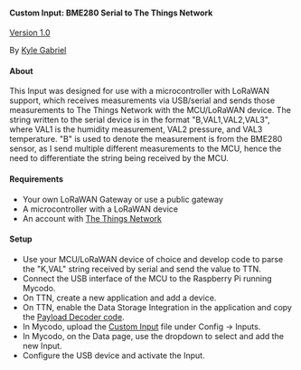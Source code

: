 #### Custom Input: BME280 Serial to The Things Network

[Version 1.0](https://github.com/kizniche/Mycodo-custom/blob/master/custom_inputs/bme280%20serial%20to%20ttn/CHANGELOG.md)

By [Kyle Gabriel](https://kylegabriel.com/)

#### About

This Input was designed for use with a microcontroller with LoRaWAN support, which receives measurements via 
USB/serial and sends those measurements to The Things Network with the MCU/LoRaWAN device. The string written to the 
serial device is in the format "B,VAL1,VAL2,VAL3", where VAL1 is the humidity measurement, VAL2 pressure, and VAL3 
temperature. "B" is used to denote the measurement is from the BME280 sensor, as I send multiple different 
measurements to the MCU, hence the need to differentiate the string being received by the MCU. 

#### Requirements

* Your own LoRaWAN Gateway or use a public gateway
* A microcontroller with a LoRaWAN device
* An account with [The Things Network](https://www.thethingsnetwork.org/)

#### Setup

* Use your MCU/LoRaWAN device of choice and develop code to parse the "K,VAL" string received by serial and send the value to TTN.
* Connect the USB interface of the MCU to the Raspberry Pi running Mycodo.
* On TTN, create a new application and add a device.
* On TTN, enable the Data Storage Integration in the application and copy the [Payload Decoder code](https://raw.githubusercontent.com/kizniche/Mycodo-custom/master/custom_inputs/bme280%20serial%20to%20ttn/payload_decoder_the_things_network_app.java).
* In Mycodo, upload the [Custom Input](https://raw.githubusercontent.com/kizniche/Mycodo-custom/master/custom_inputs/bme280%20serial%20to%20ttn/mycodo_custom_input_bme280_ttn.py) file under Config -> Inputs.
* In Mycodo, on the Data page, use the dropdown to select and add the new Input.
* Configure the USB device and activate the Input.
